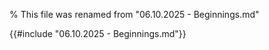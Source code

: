 % This file was renamed from "06.10.2025 - Beginnings.md"

{{#include "06.10.2025 - Beginnings.md"}}

